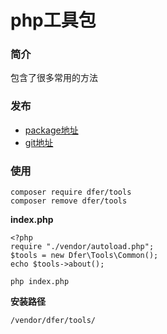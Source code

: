 # php工具包

### 简介
包含了很多常用的方法

### 发布
- [package地址](https://packagist.org/packages/dfer/test)
- [git地址]()


### 使用
```
composer require dfer/tools
composer remove dfer/tools
```


**index.php**
```
<?php
require "./vendor/autoload.php";
$tools = new Dfer\Tools\Common();
echo $tools->about();
```


```
php index.php
```



**安装路径**
```
/vendor/dfer/tools/
```